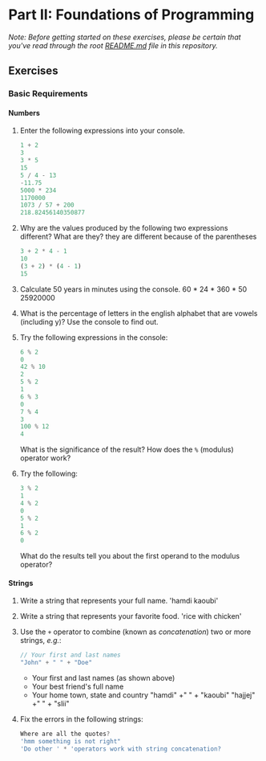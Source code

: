 # Part II: Foundations of Programming

*Note: Before getting started on these exercises, please be certain that you've read through the root [README.md](../README.md) file in this repository.*

## Exercises

### Basic Requirements

#### Numbers

1. Enter the following expressions into your console.

   ```js
   1 + 2
   3
   3 * 5
   15
   5 / 4 - 13
   -11.75
   5000 * 234
   1170000
   1073 / 57 + 200
   218.82456140350877
   ```

2. Why are the values produced by the following two expressions different? What
   are they?
they are different because of the parentheses
   ```js
   3 + 2 * 4 - 1
   10
   (3 + 2) * (4 - 1)
   15
   ```

3. Calculate 50 years in minutes using the console.
60 * 24 * 360 * 50
25920000
4. What is the percentage of letters in the english alphabet that are vowels (including y)? Use the
   console to find out.

5. Try the following expressions in the console:

   ```js
   6 % 2
   0
   42 % 10
   2
   5 % 2
   1
   6 % 3
   0
   7 % 4
   3
   100 % 12
   4
   ```

   What is the significance of the result? How does the `%` (modulus) operator
   work?

6. Try the following:

   ```js
   3 % 2
   1
   4 % 2
   0
   5 % 2
   1
   6 % 2
   0
   ```

   What do the results tell you about the first operand to the modulus operator?

#### Strings

1. Write a string that represents your full name.
'hamdi kaoubi'
2. Write a string that represents your favorite food.
'rice with chicken'
3. Use the `+` operator to combine (known as *concatenation*) two or more
   strings, *e.g.*:

   ```js
   // Your first and last names
   "John" + " " + "Doe"
   ```

   + Your first and last names (as shown above)
   + Your best friend's full name
   + Your home town, state and country
"hamdi" +" " + "kaoubi"
"hajjej" +" " + "slii"

4. Fix the errors in the following strings:

   ```js
   Where are all the quotes?
   'hmm something is not right"
   'Do other ' * 'operators work with string concatenation?
   ```
